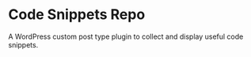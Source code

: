 # Code Snippets Repo
A WordPress custom post type plugin to collect and display useful code snippets.
